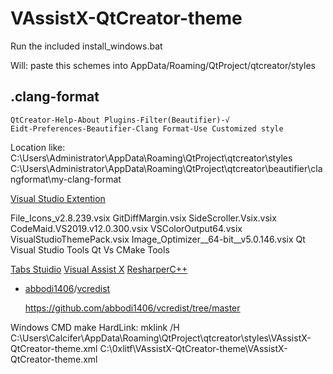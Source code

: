 # VAssistX-QtCreator-theme

Run the included install_windows.bat

Will:
    paste this schemes into AppData/Roaming/QtProject/qtcreator/styles

## .clang-format

    QtCreator-Help-About Plugins-Filter(Beautifier)-√
    Eidt-Preferences-Beautifier-Clang Format-Use Customized style

Location like:
    C:\Users\Administrator\AppData\Roaming\QtProject\qtcreator\styles
    C:\Users\Administrator\AppData\Roaming\QtProject\qtcreator\beautifier\clangformat\my-clang-format

[Visual Studio Extention](https://marketplace.visualstudio.com/)

File_Icons_v2.8.239.vsix
GitDiffMargin.vsix
SideScroller.Vsix.vsix
CodeMaid.VS2019.v12.0.300.vsix
VSColorOutput64.vsix
VisualStudioThemePack.vsix
Image_Optimizer__64-bit__v5.0.146.vsix
Qt Visual Studio Tools
Qt Vs CMake Tools

[Tabs Stuidio](https://tabsstudio.com/)
[Visual Assist X](https://www.wholetomato.com/)
[ResharperC++](https://www.jetbrains.com/resharper-cpp/)


* [abbodi1406](https://github.com/abbodi1406)/[vcredist](https://github.com/abbodi1406/vcredist)

    https://github.com/abbodi1406/vcredist/tree/master

Windows CMD make HardLink:
mklink /H C:\Users\Calcifer\AppData\Roaming\QtProject\qtcreator\styles\VAssistX-QtCreator-theme.xml C:\0xlitf\VAssistX-QtCreator-theme\VAssistX-QtCreator-theme.xml